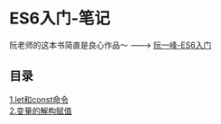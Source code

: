 # ES6入门-笔记

阮老师的这本书简直是良心作品～  --->  [阮一峰-ES6入门](http://es6.ruanyifeng.com/)

## 目录
[1.let和const命令](https://github.com/webbj97/summary/blob/master/Blog-ES6%E5%AD%A6%E4%B9%A0%E7%AC%94%E8%AE%B0/2.%E5%8F%98%E9%87%8F%E7%9A%84%E8%A7%A3%E6%9E%84%E8%B5%8B%E5%80%BC.md)  
[2.变量的解构赋值](https://github.com/webbj97/summary/blob/master/Blog-ES6%E5%AD%A6%E4%B9%A0%E7%AC%94%E8%AE%B0/2.%E5%8F%98%E9%87%8F%E7%9A%84%E8%A7%A3%E6%9E%84%E8%B5%8B%E5%80%BC.md)
